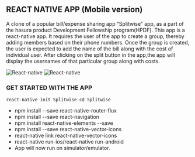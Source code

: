 ## REACT NATIVE APP (Mobile version)

A clone of a popular bill/expense sharing app “Splitwise” app, as a part of the hasura product Development  Fellowship program(HPDF). This app is a react-native app. It requires the user of the app to create a group, thereby adding members based on their phone numbers. Once the group is created, the user is expected to add the name of the bill along with the cost of individual user. After clicking on the split button in the app,the app will display the usernames of that particular group  along with costs.

![React-native](https://github.com/Ash-D23/spliwise-app-clone/blob/master/readme-assets/1.png) ![React-native](https://github.com/Ash-D23/spliwise-app-clone/blob/master/readme-assets/2.png)

### GET STARTED WITH THE APP

`react-native init Splitwise
cd Splitwise`
* npm install --save react-native-router-flux
* npm install --save react-navigation
* npm install react-native-elements --save
* npm install --save react-native-vector-icons
* react-native link react-native-vector-icons
* react-native run-ios/react-native run-android
* App will now run on simulator/emulator.

